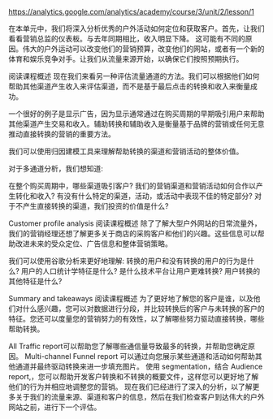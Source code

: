 https://analytics.google.com/analytics/academy/course/3/unit/2/lesson/1

在本单元中，我们将深入分析优秀的户外活动如何定位和获取客户。首先，让我们看看营销总监的仪表板。与去年同期相比，收入明显下降。
这可能有不同的原因。伟大的户外运动可以改变他们的营销预算，改变他们的网站，或者有一个新的体育和娱乐竞争对手。让我们从流量来源开始，以确保它们按照预期执行。

阅读课程概述
现在我们来看另一种评估流量通道的方法。我们可以根据他们如何帮助其他渠道产生收入来评估渠道，而不是基于最后点击的转换和收入来衡量成功。

一个很好的例子是显示广告，因为显示通常通过在购买周期的早期吸引用户来帮助其他渠道产生交易和收入。辅助转换和辅助收入是衡量基于品牌的营销或任何无意推动直接转换的营销的重要方法。

我们可以使用归因建模工具来理解帮助转换的渠道和营销活动的整体价值。

对于多通道分析，我们想知道:

在整个购买周期中，哪些渠道吸引客户?
我们的营销渠道和营销活动如何合作以产生转化和收入?
有没有什么特定的渠道，活动，或活动中表现不佳的特定部分?
对于不产生直接转换的渠道，我们投资的价值是什么?

Customer profile analysis
阅读课程概述
除了了解大型户外网站的日常流量外，我们的营销经理还想了解更多关于商店的采购客户和他们的兴趣。这些信息可以帮助改进未来的受众定位、广告信息和整体营销策略。

我们可以使用谷歌分析来更好地理解:
转换的用户和没有转换的用户的行为是什么?
用户的人口统计学特征是什么?
是什么技术平台让用户更难转换?
用户转换的其他特征是什么?

Summary and takeaways
阅读课程概述
为了更好地了解您的客户是谁，以及他们对什么感兴趣，您可以对数据进行分段，并比较转换后的客户与未转换的客户的特征。您还可以度量您的营销努力的有效性，以了解哪些努力驱动直接转换，哪些帮助转换。

All Traffic report可以帮助您了解哪些通信量导致最多的转换，并帮助您确定原因。
Multi-channel Funnel report 可以通过向您展示某些通道和活动如何帮助其他通道并最终驱动转换来进一步填充图片。
使用 segmentation，结合 Audience report,，您可以帮助开发客户转换和不转换的概要文件，这样您可以更好地了解他们的行为并相应地调整您的营销。
现在我们已经进行了深入的分析，以了解更多关于我们的流量来源、渠道和客户的信息，然后在我们检查客户到达伟大的户外网站之前，进行下一个评估。